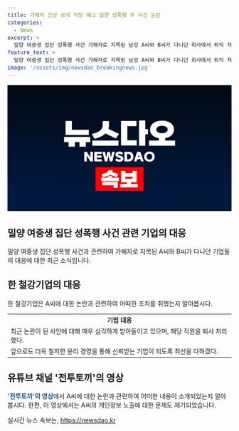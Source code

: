 ```yaml
---
title: 가해자 신상 공개 직장 해고 밀양 성폭행 후 사건 논란
categories:
  - News
excerpt: >
  밀양 여중생 집단 성폭행 사건 가해자로 지목된 남성 A씨와 B씨가 다니던 회사에서 퇴직 처리됐다. 그들의 신상 정보가 유튜브 채널을 통해 폭로된 가운데, 해당 기업들은 사회적 책임을 다하고 신뢰받는 기업으로 남기 위해 노력하겠다고 밝혔다. 2004년 발생한 밀양 집단 성폭행 사건의 가해자들은 형사 처벌을 받지 않아 국민적 공분을 샀으며, 관련된 인물들은 공식적인 사과를 했다.
feature_text: >
  밀양 여중생 집단 성폭행 사건 가해자로 지목된 남성 A씨와 B씨가 다니던 회사에서 퇴직 처리됐다. 그들의 신상 정보가 유튜브 채널을 통해 폭로된 가운데, 해당 기업들은 사회적 책임을 다하고 신뢰받는 기업으로 남기 위해 노력하겠다고 밝혔다. 2004년 발생한 밀양 집단 성폭행 사건의 가해자들은 형사 처벌을 받지 않아 국민적 공분을 샀으며, 관련된 인물들은 공식적인 사과를 했다.
image: '/assets/img/newsdao_breakingnews.jpg'
---
```


<p><img src="/assets/img/newsdao_breakingnews.jpg" alt="implanttips 속보" /></p>

<h2 data-ke-size="size26">밀양 여중생 집단 성폭행 사건 관련 기업의 대응</h2>

<p data-ke-size="size16">밀양 여중생 집단 성폭행 사건과 관련하여 가해자로 지목된 A씨와 B씨가 다니던 기업들의 대응에 대한 최근 소식입니다.</p>

<h2 data-ke-size="size23">한 철강기업의 대응</h2>

<p data-ke-size="size16">한 철강기업은 A씨에 대한 논란과 관련하여 어떠한 조치를 취했는지 알아봅시다.</p>

<table>
    <tr>
        <td style="text-align: center; height: 17px;"><b>기업 대응</b></td>
    </tr>
    <tr>
        <td>최근 논란이 된 사안에 대해 매우 심각하게 받아들이고 있으며, 해당 직원을 퇴사 처리했다.</td>
    </tr>
    <tr>
        <td>앞으로도 더욱 철저한 윤리 경영을 통해 신뢰받는 기업이 되도록 최선을 다하겠다.</td>
    </tr>
</table>

<h2 data-ke-size="size23">유튜브 채널 '전투토끼'의 영상</h2>

<p data-ke-size="size16"><b><span style="color: #1a5490;">'전투토끼'의 영상</span></b>에서 A씨에 대한 논란과 관련하여 어떠한 내용이 소개되었는지 알아봅시다. 한편, 이 영상에서는 A씨의 개인정보 노출에 대한 문제도 제기되었습니다.</p>
실시간 뉴스 속보는, <a href="https://newsdao.kr" rel="dofollow">https://newsdao.kr</a>



